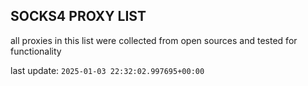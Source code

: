 ## SOCKS4 PROXY LIST

all proxies in this list were collected from open sources and tested for functionality

last update: `2025-01-03 22:32:02.997695+00:00`